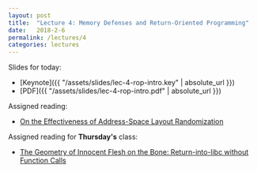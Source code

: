 ```yaml
---
layout: post
title:  "Lecture 4: Memory Defenses and Return-Oriented Programming"
date:   2018-2-6
permalink: /lectures/4
categories: lectures
---
```


Slides for today:

- [Keynote]({{ "/assets/slides/lec-4-rop-intro.key" | absolute_url }})
- [PDF]({{ "/assets/slides/lec-4-rop-intro.pdf" | absolute_url }})

Assigned reading:
- [On the Effectiveness of Address-Space Layout Randomization](https://benpfaff.org/papers/asrandom.pdf)

Assigned reading for **Thursday's** class:
- [The Geometry of Innocent Flesh on the Bone: Return-into-libc without Function Calls](https://cseweb.ucsd.edu/~hovav/dist/geometry.pdf)

